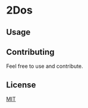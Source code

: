 # 2Dos

## Usage

## Contributing
Feel free to use and contribute.

## License
[MIT](https://choosealicense.com/licenses/mit/)
